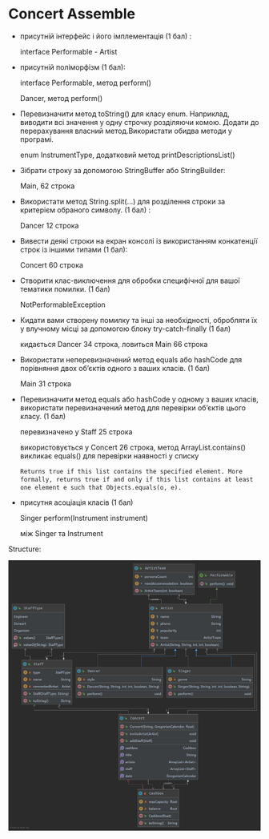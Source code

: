 Concert Assemble
===

- присутній інтерфейс і його імплементація (1 бал) :

    interface Performable - Artist

- присутній поліморфізм (1 бал):

    interface Performable, метод perform()

    Dancer, метод perform()

- Перевизначити метод toString() для класу enum. Наприклад, виводити всі значення у одну строчку розділяючи комою.  Додати до перерахування власний метод.Використати обидва методи у програмі.

    enum InstrumentType, додатковий метод printDescriptionsList()

- Зібрати строку за допомогою StringBuffer або StringBuilder:

    Main, 62 строка

- Використати метод String.split(...) для розділення строки за критерієм обраного символу. (1 бал) :

    Dancer 12 строка

- Вивести деякі строки на екран консолі із використанням конкатенції строк із іншими типами (1 бал):

    Concert 60 строка

- Створити клас-виключення для обробки специфічної для вашої тематики помилки. (1 бал) 

    NotPerformableException

- Кидати вами створену помилку та інші за необхідності, обробляти їх у влучному місці за допомогою блоку try-catch-finally (1 бал) 

    кидається Dancer 34 строка, ловиться Main 66 строка

- Використати неперевизначений метод equals або hashCode для порівняння двох об’єктів одного з ваших класів. (1 бал) 

    Main 31 строка

- Перевизначити метод equals або hashCode у одному з ваших класів, використати перевизначений метод для перевірки об’єктів цього класу. (1 бал) 

    перевизначено у Staff 25 строка
    
    використовується у Concert 26 строка, метод ArrayList.contains() викликає equals() для перевірки наявності у списку
    
    ~~~
    Returns true if this list contains the specified element. More formally, returns true if and only if this list contains at least one element e such that Objects.equals(o, e).
    ~~~

- присутня асоціація класів (1 бал) 

    Singer perform(Instrument instrument)
    
    між Singer та Instrument


Structure:

![Diagram](./diagram.png)